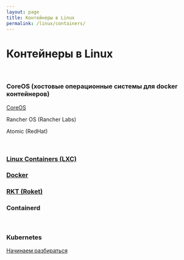 ```yaml
---
layout: page
title: Контейнеры в Linux
permalink: /linux/containers/
---
```



# Контейнеры в Linux

<br/>

### CoreOS (хостовые операционные системы для docker контейнеров)

[CoreOS](/linux/containers/coreos/)

Rancher OS (Rancher Labs)

Atomic (RedHat)


<br/>

### [Linux Containers (LXC)](/linux/containers/lxc/)

### [Docker](/linux/containers/docker/)

### [RKT (Roket)](/linux/containers/krt/)

### Containerd


<br/>

### Kubernetes

[Начинаем разбираться](/linux/containers/kubernetes/)

